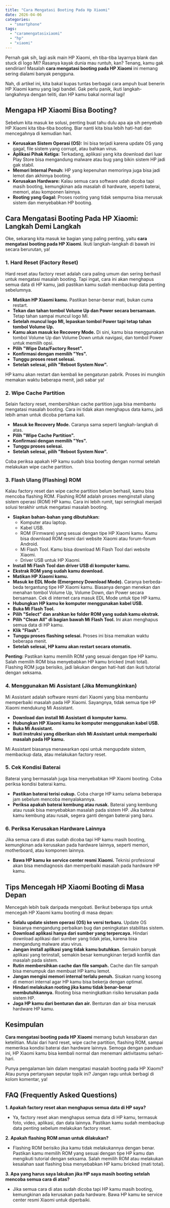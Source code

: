 ```yaml
---
title: "Cara Mengatasi Booting Pada Hp Xiaomi"
date: 2026-04-06
categories: 
  - "smartphone"
tags: 
  - "caramengatasixiaomi"
  - "hp"
  - "xiaomi"
---
```


Pernah gak sih, lagi asik main HP Xiaomi, eh tiba-tiba layarnya blank dan stuck di logo MI? Rasanya kayak dunia mau runtuh, kan? Tenang, kamu gak sendirian! Masalah **cara mengatasi booting pada HP Xiaomi** ini memang sering dialami banyak pengguna.

Nah, di artikel ini, kita bakal kupas tuntas berbagai cara ampuh buat benerin HP Xiaomi kamu yang lagi bandel. Gak perlu panik, ikuti langkah-langkahnya dengan teliti, dan HP kamu bakal normal lagi!

## Mengapa HP Xiaomi Bisa Booting?

Sebelum kita masuk ke solusi, penting buat tahu dulu apa aja sih penyebab HP Xiaomi kita tiba-tiba booting. Biar nanti kita bisa lebih hati-hati dan mencegahnya di kemudian hari.

- **Kerusakan Sistem Operasi (OS):** Ini bisa terjadi karena update OS yang gagal, file sistem yang corrupt, atau bahkan virus.
- **Aplikasi Pihak Ketiga:** Terkadang, aplikasi yang kita download dari luar Play Store bisa mengandung malware atau bug yang bikin sistem HP jadi gak stabil.
- **Memori Internal Penuh:** HP yang kepenuhan memorinya juga bisa jadi lemot dan akhirnya booting.
- **Kerusakan Hardware:** Kalau semua cara software udah dicoba tapi masih booting, kemungkinan ada masalah di hardware, seperti baterai, memori, atau komponen lainnya.
- **Rooting yang Gagal:** Proses rooting yang tidak sempurna bisa merusak sistem dan menyebabkan HP booting.

## Cara Mengatasi Booting Pada HP Xiaomi: Langkah Demi Langkah

Oke, sekarang kita masuk ke bagian yang paling penting, yaitu **cara mengatasi booting pada HP Xiaomi**. Ikuti langkah-langkah di bawah ini secara berurutan, ya!

### 1\. Hard Reset (Factory Reset)

Hard reset atau factory reset adalah cara paling umum dan sering berhasil untuk mengatasi masalah booting. Tapi ingat, cara ini akan menghapus semua data di HP kamu, jadi pastikan kamu sudah membackup data penting sebelumnya.

- **Matikan HP Xiaomi kamu.** Pastikan benar-benar mati, bukan cuma restart.
- **Tekan dan tahan tombol Volume Up dan Power secara bersamaan.** Tetap tahan sampai muncul logo MI.
- **Setelah muncul logo MI, lepaskan tombol Power tapi tetap tahan tombol Volume Up.**
- **Kamu akan masuk ke Recovery Mode.** Di sini, kamu bisa menggunakan tombol Volume Up dan Volume Down untuk navigasi, dan tombol Power untuk memilih opsi.
- **Pilih "Wipe Data/Factory Reset".**
- **Konfirmasi dengan memilih "Yes".**
- **Tunggu proses reset selesai.**
- **Setelah selesai, pilih "Reboot System Now".**

HP kamu akan restart dan kembali ke pengaturan pabrik. Proses ini mungkin memakan waktu beberapa menit, jadi sabar ya!

### 2\. Wipe Cache Partition

Selain factory reset, membersihkan cache partition juga bisa membantu mengatasi masalah booting. Cara ini tidak akan menghapus data kamu, jadi lebih aman untuk dicoba pertama kali.

- **Masuk ke Recovery Mode.** Caranya sama seperti langkah-langkah di atas.
- **Pilih "Wipe Cache Partition".**
- **Konfirmasi dengan memilih "Yes".**
- **Tunggu proses selesai.**
- **Setelah selesai, pilih "Reboot System Now".**

Coba periksa apakah HP kamu sudah bisa booting dengan normal setelah melakukan wipe cache partition.

### 3\. Flash Ulang (Flashing) ROM

Kalau factory reset dan wipe cache partition belum berhasil, kamu bisa mencoba flashing ROM. Flashing ROM adalah proses menginstall ulang sistem operasi (ROM) HP kamu. Cara ini lebih rumit, tapi seringkali menjadi solusi terakhir untuk mengatasi masalah booting.

- **Siapkan bahan-bahan yang dibutuhkan:**
    - Komputer atau laptop.
    - Kabel USB.
    - ROM (Firmware) yang sesuai dengan tipe HP Xiaomi kamu. Kamu bisa download ROM resmi dari website Xiaomi atau forum-forum Android.
    - Mi Flash Tool. Kamu bisa download Mi Flash Tool dari website Xiaomi.
    - Driver USB untuk HP Xiaomi.
- **Install Mi Flash Tool dan driver USB di komputer kamu.**
- **Ekstrak ROM yang sudah kamu download.**
- **Matikan HP Xiaomi kamu.**
- **Masuk ke EDL Mode (Emergency Download Mode).** Caranya berbeda-beda tergantung tipe HP Xiaomi kamu. Biasanya dengan menekan dan menahan tombol Volume Up, Volume Down, dan Power secara bersamaan. Cek di internet cara masuk EDL Mode untuk tipe HP kamu.
- **Hubungkan HP kamu ke komputer menggunakan kabel USB.**
- **Buka Mi Flash Tool.**
- **Pilih "Select" dan arahkan ke folder ROM yang sudah kamu ekstrak.**
- **Pilih "Clean All" di bagian bawah Mi Flash Tool.** Ini akan menghapus semua data di HP kamu.
- **Klik "Flash".**
- **Tunggu proses flashing selesai.** Proses ini bisa memakan waktu beberapa menit.
- **Setelah selesai, HP kamu akan restart secara otomatis.**

**Penting:** Pastikan kamu memilih ROM yang sesuai dengan tipe HP kamu. Salah memilih ROM bisa menyebabkan HP kamu bricked (mati total). Flashing ROM juga berisiko, jadi lakukan dengan hati-hati dan ikuti tutorial dengan seksama.

### 4\. Menggunakan Mi Assistant (Jika Memungkinkan)

Mi Assistant adalah software resmi dari Xiaomi yang bisa membantu memperbaiki masalah pada HP Xiaomi. Sayangnya, tidak semua tipe HP Xiaomi mendukung Mi Assistant.

- **Download dan install Mi Assistant di komputer kamu.**
- **Hubungkan HP Xiaomi kamu ke komputer menggunakan kabel USB.**
- **Buka Mi Assistant.**
- **Ikuti instruksi yang diberikan oleh Mi Assistant untuk memperbaiki masalah pada HP kamu.**

Mi Assistant biasanya menawarkan opsi untuk mengupdate sistem, membackup data, atau melakukan factory reset.

### 5\. Cek Kondisi Baterai

Baterai yang bermasalah juga bisa menyebabkan HP Xiaomi booting. Coba periksa kondisi baterai kamu.

- **Pastikan baterai terisi cukup.** Coba charge HP kamu selama beberapa jam sebelum mencoba menyalakannya.
- **Periksa apakah baterai kembung atau rusak.** Baterai yang kembung atau rusak bisa menyebabkan masalah pada sistem HP. Jika baterai kamu kembung atau rusak, segera ganti dengan baterai yang baru.

### 6\. Periksa Kerusakan Hardware Lainnya

Jika semua cara di atas sudah dicoba tapi HP kamu masih booting, kemungkinan ada kerusakan pada hardware lainnya, seperti memori, motherboard, atau komponen lainnya.

- **Bawa HP kamu ke service center resmi Xiaomi.** Teknisi profesional akan bisa mendiagnosis dan memperbaiki masalah pada hardware HP kamu.

## Tips Mencegah HP Xiaomi Booting di Masa Depan

Mencegah lebih baik daripada mengobati. Berikut beberapa tips untuk mencegah HP Xiaomi kamu booting di masa depan:

- **Selalu update sistem operasi (OS) ke versi terbaru.** Update OS biasanya mengandung perbaikan bug dan peningkatan stabilitas sistem.
- **Download aplikasi hanya dari sumber yang terpercaya.** Hindari download aplikasi dari sumber yang tidak jelas, karena bisa mengandung malware atau virus.
- **Jangan install aplikasi yang tidak kamu butuhkan.** Semakin banyak aplikasi yang terinstall, semakin besar kemungkinan terjadi konflik dan masalah pada sistem.
- **Rutin membersihkan cache dan file sampah.** Cache dan file sampah bisa menumpuk dan membuat HP kamu lemot.
- **Jangan mengisi memori internal terlalu penuh.** Sisakan ruang kosong di memori internal agar HP kamu bisa bekerja dengan optimal.
- **Hindari melakukan rooting jika kamu tidak benar-benar membutuhkannya.** Rooting bisa meningkatkan risiko kerusakan pada sistem HP.
- **Jaga HP kamu dari benturan dan air.** Benturan dan air bisa merusak hardware HP kamu.

## Kesimpulan

**Cara mengatasi booting pada HP Xiaomi** memang butuh kesabaran dan ketelitian. Mulai dari hard reset, wipe cache partition, flashing ROM, sampai memeriksa kondisi baterai dan hardware lainnya. Semoga dengan panduan ini, HP Xiaomi kamu bisa kembali normal dan menemani aktivitasmu sehari-hari.

Punya pengalaman lain dalam mengatasi masalah booting pada HP Xiaomi? Atau punya pertanyaan seputar topik ini? Jangan ragu untuk berbagi di kolom komentar, ya!

## FAQ (Frequently Asked Questions)

**1\. Apakah factory reset akan menghapus semua data di HP saya?**

- Ya, factory reset akan menghapus semua data di HP kamu, termasuk foto, video, aplikasi, dan data lainnya. Pastikan kamu sudah membackup data penting sebelum melakukan factory reset.

**2\. Apakah flashing ROM aman untuk dilakukan?**

- Flashing ROM berisiko jika kamu tidak melakukannya dengan benar. Pastikan kamu memilih ROM yang sesuai dengan tipe HP kamu dan mengikuti tutorial dengan seksama. Salah memilih ROM atau melakukan kesalahan saat flashing bisa menyebabkan HP kamu bricked (mati total).

**3\. Apa yang harus saya lakukan jika HP saya masih booting setelah mencoba semua cara di atas?**

- Jika semua cara di atas sudah dicoba tapi HP kamu masih booting, kemungkinan ada kerusakan pada hardware. Bawa HP kamu ke service center resmi Xiaomi untuk diperbaiki.
